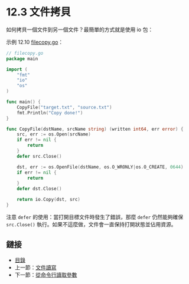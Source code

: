 # 12.3 文件拷貝

如何拷貝一個文件到另一個文件？最簡單的方式就是使用 io 包：

示例 12.10 [filecopy.go](examples/chapter_12/filecopy.go)：

```go
// filecopy.go
package main

import (
	"fmt"
	"io"
	"os"
)

func main() {
	CopyFile("target.txt", "source.txt")
	fmt.Println("Copy done!")
}

func CopyFile(dstName, srcName string) (written int64, err error) {
	src, err := os.Open(srcName)
	if err != nil {
		return
	}
	defer src.Close()

	dst, err := os.OpenFile(dstName, os.O_WRONLY|os.O_CREATE, 0644)
	if err != nil {
		return
	}
	defer dst.Close()

	return io.Copy(dst, src)
}
```

注意 `defer` 的使用：當打開目標文件時發生了錯誤，那麼 `defer` 仍然能夠確保 `src.Close()` 執行。如果不這麼做，文件會一直保持打開狀態並佔用資源。

## 鏈接

- [目錄](directory.md)
- 上一節：[文件讀寫](12.2.md)
- 下一節：[從命令行讀取參數](12.4.md)
